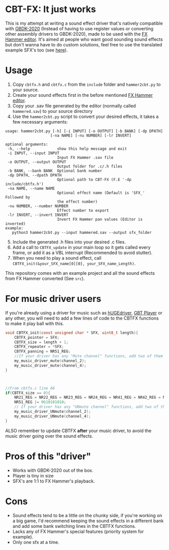 
# CBT-FX: It just works
This is my attempt at writing a sound effect driver that's natively compatible with [GBDK-2020](https://github.com/gbdk-2020/gbdk-2020/) (Instead of having to use register values or converting other assembly drivers to GBDK-2020), made to be used with the [FX Hammer editor](https://www.pouet.net/prod.php?which=17337). It's aimed at people who want good sounding sound effects but don't wanna have to do custom solutions, feel free to use the translated example SFX's too (see [here](https://github.com/datguywitha3ds/CBT-FX/blob/main/include/sfx)).

# Usage
 1. Copy `cbtfx.h` and `cbtfx.c` from the `include` folder and `hammer2cbt.py` to your source.
 2. Create your sound effects first in the before mentioned [FX Hammer editor](https://www.pouet.net/prod.php?which=17337).
 3. Copy your .sav file generated by the editor (normally called `hammered.sav`) to your source directory
 4. Use the `hammer2cbt.py` script to convert your desired effects, it takes a few necessary arguments:
 ```
 usage: hammer2cbt.py [-h] [-i INPUT] [-o OUTPUT] [-b BANK] [-dp DPATH]
                     [-na NAME] [-nu NUMBER] [-lr INVERT]

optional arguments:
  -h, --help            show this help message and exit
  -i INPUT, --input INPUT
                        Input FX Hammer .sav file
  -o OUTPUT, --output OUTPUT
                        Output folder for .c/.h files
  -b BANK, --bank BANK  Optional bank number
  -dp DPATH, --dpath DPATH
                        Optional path to CBT-FX (F.E '-dp include/cbtfx.h')
  -na NAME, --name NAME
                        Optional effect name (Default is 'SFX_' Followed by
                        the effect number)
  -nu NUMBER, --number NUMBER
                        Effect number to export
  -lr INVERT, --invert INVERT
                        Invert FX Hammer pan values (Editor is inverted)
example:
    python3 hammer2cbt.py --input hammered.sav --output sfx_folder
```
 5. Include the generated .h files into your desired .c files.
 6. Add a call to `CBTFX_update` in your main loop so it gets called every frame, or add it as a VBL interrupt (Recommended to avoid stutter).
 7. When you need to play a sound effect, call `CBTFX_init(&your_SFX_name[0][0], your_SFX_name_Length)`.

This repository comes with an example project and all the sound effects from FX Hammer converted (See `src`).

# For music driver users
If you're already using a driver for music such as [hUGEdriver](https://github.com/SuperDisk/hUGEDriver), [GBT Player](https://github.com/AntonioND/gbt-player/tree/master/legacy_gbdk) or any other, you will need to add a few lines of code to the CBTFX functions to make it play ball with this.
```c
void CBTFX_init(const unsigned char * SFX, uint8_t length){
    CBTFX_pointer = SFX;
    CBTFX_size = length + 1;
    CBTFX_repeater = *SFX;
    CBTFX_panning = NR51_REG;
    //If your driver has any "Mute channel" functions, add two of them here for channel 2 and 4, something like:
    my_music_driver_mute(channel_2);
    my_music_driver_mute(channel_4);
}



//From cbtfx.c line 66
if(CBTFX_size == 0){
    NR21_REG = NR22_REG = NR23_REG = NR24_REG = NR41_REG = NR42_REG = NR43_REG = NR44_REG = 0;
    NR51_REG |= 0b10101010;
    // If your driver has any "UNmute channel" functions, add two of them for channel 2 and 4.
    my_music_driver_UNmute(channel_2);
    my_music_driver_UNmute(channel_4);
}
```

ALSO remember to update CBTFX **after** your music driver, to avoid the music driver going over the sound effects.

# Pros of this "driver"
- Works with GBDK-2020 out of the box.
- Player is tiny in size
- SFX's are 1:1 to FX Hammer's playback.
# Cons
- Sound effects tend to be a little on the chunky side, if you're working on a big game, I'd recommend keeping the sound effects in a different bank and add some bank switching lines in the CBTFX functions.
- Lacks any of FX Hammer's special features (priority system for example).
- Only one sfx at a time.
